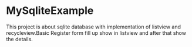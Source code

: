 # MySqliteExample
This project is about sqlite database with implementation of listview and recycleview.Basic Register form fill up show in 
listview and after that show the details.
